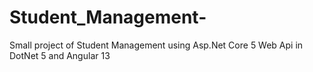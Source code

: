 # Student_Management-
Small project of  Student Management  using Asp.Net Core 5 Web Api in DotNet 5 and Angular 13
